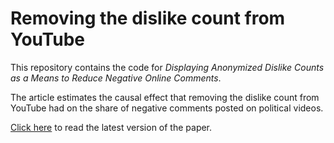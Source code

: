 # Removing the dislike count from YouTube

This repository contains the code for *Displaying Anonymized Dislike Counts as a Means to Reduce Negative Online Comments*.

The article estimates the causal effect that removing the dislike count from YouTube had on the share of negative comments posted on political videos.

[Click here](https://www.soberonarturo.com/raided) to read the latest version of the paper.